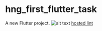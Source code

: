 # hng_first_flutter_task

A new Flutter project.
![alt text](https://github.com/toogood208/hng_one_first_flutter_task/blob/main/assets/images/hng_first_task.gif)
[hosted lint](https://appetize.io/app/yjz7pm9ahycuyrgrppyy0ey9c8?device=pixel4xl&scale=75&orientation=portrait&osVersion=10.0)
